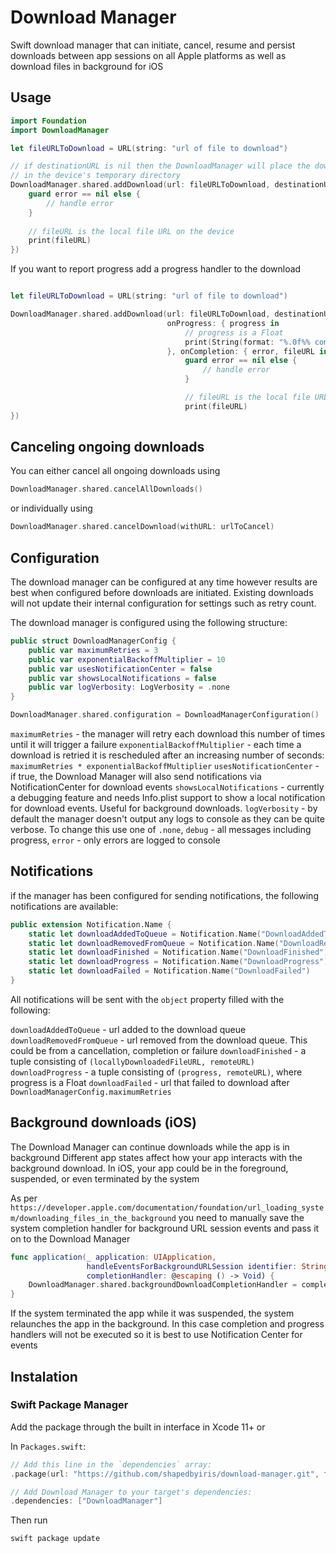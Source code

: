 # Download Manager

Swift download manager that can initiate, cancel, resume and persist downloads between app sessions on all Apple platforms as well as download files in background for iOS

## Usage

```swift
import Foundation
import DownloadManager

let fileURLToDownload = URL(string: "url of file to download")

// if destinationURL is nil then the DownloadManager will place the downloaded file 
// in the device's temporary directory
DownloadManager.shared.addDownload(url: fileURLToDownload, destinationURL: nil, onCompletion: { error, fileURL in
    guard error == nil else {
        // handle error
    }
    
    // fileURL is the local file URL on the device
    print(fileURL)
})
```

If you want to report progress add a progress handler to the download

```swift

let fileURLToDownload = URL(string: "url of file to download")

DownloadManager.shared.addDownload(url: fileURLToDownload, destinationURL: nil,
                                   onProgress: { progress in
                                       // progress is a Float
                                       print(String(format: "%.0f%% complete", progress))
                                   }, onCompletion: { error, fileURL in
                                       guard error == nil else {
                                           // handle error
                                       }

                                       // fileURL is the local file URL on the device
                                       print(fileURL)
})
```

## Canceling ongoing downloads

You can either cancel all ongoing downloads using 
```swift
DownloadManager.shared.cancelAllDownloads()
```

or individually using
```swift
DownloadManager.shared.cancelDownload(withURL: urlToCancel)
```

## Configuration

The download manager can be configured at any time however results are best when configured before downloads are initiated. Existing downloads will not update their internal configuration for settings such as retry count.

The download manager is configured using the following structure:
```swift
public struct DownloadManagerConfig {
    public var maximumRetries = 3
    public var exponentialBackoffMultiplier = 10
    public var usesNotificationCenter = false
    public var showsLocalNotifications = false
    public var logVerbosity: LogVerbosity = .none
}
```

```swift
DownloadManager.shared.configuration = DownloadManagerConfiguration()
```

`maximumRetries` - the manager will retry each download this number of times until it will trigger a failure
`exponentialBackoffMultiplier` - each time a download is retried it is rescheduled after an increasing number of seconds: `maximumRetries * exponentialBackoffMultiplier`
`usesNotificationCenter` - if true, the Download Manager will also send notifications via NotificationCenter for download events
`showsLocalNotifications` - currently a debugging feature and needs Info.plist support to show a local notification for download events. Useful for background downloads. 
`logVerbosity` - by default the manager doesn't output any logs to console as they can be quite verbose. To change this use one of `.none`, `debug` - all messages including progress, `error` - only errors are logged to console

## Notifications

if the manager has been configured for sending notifications, the following notifications are available:

```swift
public extension Notification.Name {
    static let downloadAddedToQueue = Notification.Name("DownloadAddedToQueue")
    static let downloadRemovedFromQueue = Notification.Name("DownloadRemovedFromQueue")
    static let downloadFinished = Notification.Name("DownloadFinished")
    static let downloadProgress = Notification.Name("DownloadProgress")
    static let downloadFailed = Notification.Name("DownloadFailed")
}
```

All notifications will be sent with the `object` property filled with the following:

`downloadAddedToQueue` - url added to the download queue
`downloadRemovedFromQueue` - url removed from the download queue. This could be from a cancellation, completion or failure
`downloadFinished` - a tuple consisting of `(locallyDownloadedFileURL, remoteURL)`
`downloadProgress` - a tuple consisting of `(progress, remoteURL)`, where progress is a Float
`downloadFailed` - url that failed to download after `DownloadManagerConfig.maximumRetries`

## Background downloads (iOS)

The Download Manager can continue downloads while the app is in background
Different app states affect how your app interacts with the background download. In iOS, your app could be in the foreground, suspended, or even terminated by the system

As per `https://developer.apple.com/documentation/foundation/url_loading_system/downloading_files_in_the_background` you need to manually save the system completion handler for background URL session events and pass it on to the Download Manager

```swift
func application(_ application: UIApplication,
                 handleEventsForBackgroundURLSession identifier: String,
                 completionHandler: @escaping () -> Void) {
    DownloadManager.shared.backgroundDownloadCompletionHandler = completionHandler
}
```

If the system terminated the app while it was suspended, the system relaunches the app in the background. In this case completion and progress handlers will not be executed so it is best to use Notification Center for events 


## Instalation

### Swift Package Manager

Add the package through the built in interface in Xcode 11+ or

In `Packages.swift`:
```swift
// Add this line in the `dependencies` array:
.package(url: "https://github.com/shapedbyiris/download-manager.git", from: "0.1.0")

// Add Download Manager to your target's dependencies:
.dependencies: ["DownloadManager"]
```

Then run
```bash
swift package update
```
